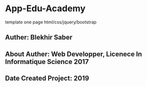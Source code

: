 # App-Edu-Academy
template one page html/css/jquery/bootstrap
## Auther: Blekhir Saber
## About Auther: Web Developper, Licenece In Informatique Science 2017
## Date Created Project:  2019
